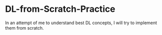 # DL-from-Scratch-Practice
In an attempt of me to understand best DL concepts, I will try to implement them from scratch.
